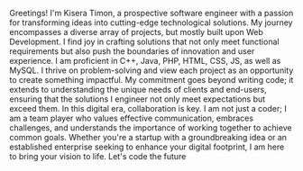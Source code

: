 Greetings! I'm Kisera Timon, a prospective software engineer with a passion for transforming ideas into cutting-edge technological solutions.
My journey encompasses a diverse array of projects, but mostly built upon Web Development.
I find joy in crafting solutions that not only meet functional requirements but also push the boundaries of innovation and user experience.
I am proficient in C++, Java, PHP, HTML, CSS, JS, as well as MySQL.
I thrive on problem-solving and view each project as an opportunity to create something impactful.
My commitment goes beyond writing code; it extends to understanding the unique needs of clients and end-users, ensuring that the solutions I engineer not only meet expectations but exceed them.
In this digital era, collaboration is key. I am not just a coder; I am a team player who values effective communication, embraces challenges, and understands the importance of working together to achieve common goals.
Whether you're a startup with a groundbreaking idea or an established enterprise seeking to enhance your digital footprint, I am here to bring your vision to life. Let's code the future
